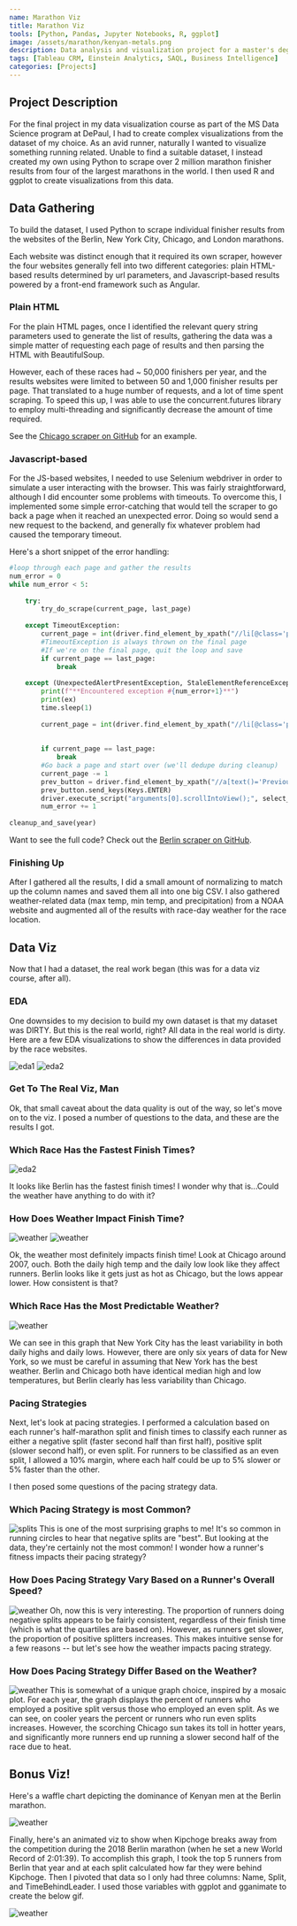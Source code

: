 ```yaml
---
name: Marathon Viz
title: Marathon Viz
tools: [Python, Pandas, Jupyter Notebooks, R, ggplot]
image: /assets/marathon/kenyan-metals.png
description: Data analysis and visualization project for a master's degree course
tags: [Tableau CRM, Einstein Analytics, SAQL, Business Intelligence]
categories: [Projects]
---
```


## Project Description

For the final project in my data visualization course as part of the MS Data Science program at DePaul, I had to create complex visualizations from the dataset of my choice.  As an avid runner, naturally I wanted to visualize something running related.  Unable to find a suitable dataset, I instead created my own using Python to scrape over 2 million marathon finisher results from four of the largest marathons in the world.  I then used R and ggplot to create visualizations from this data.

## Data Gathering

To build the dataset, I used Python to scrape individual finisher results from the websites of the Berlin, New York City, Chicago, and London marathons.

Each website was distinct enough that it required its own scraper, however the four websites generally fell into two different categories: plain HTML-based results determined by url parameters, and Javascript-based results powered by a front-end framework such as Angular.

### Plain HTML

For the plain HTML pages, once I identified the relevant query string parameters used to generate the list of results, gathering the data was a simple matter of requesting each page of results and then parsing the HTML with BeautifulSoup.

However, each of these races had ~ 50,000 finishers per year, and the results websites were limited to between 50 and 1,000 finisher results per page.  That translated to a huge number of requests, and a lot of time spent scraping.  To speed this up, I was able to use the concurrent.futures library to employ multi-threading and significantly decrease the amount of time required.

See the [Chicago scraper on GitHub](https://github.com/AndrewMillerOnline/marathon-scrapers/blob/main/Chicago/chicago.ipynb) for an example.

### Javascript-based

For the JS-based websites, I needed to use Selenium webdriver in order to simulate a user interacting with the browser.  This was fairly straightforward, although I did encounter some problems with timeouts.  To overcome this, I implemented some simple error-catching that would tell the scraper to go back a page when it reached an unexpected error.  Doing so would send a new request to the backend, and generally fix whatever problem had caused the temporary timeout.

Here's a short snippet of the error handling:

```python
#loop through each page and gather the results
num_error = 0
while num_error < 5:
    
    try:
        try_do_scrape(current_page, last_page)
        
    except TimeoutException:
        current_page = int(driver.find_element_by_xpath("//li[@class='paginate_button page-item active']").text)
        #TimeoutException is always thrown on the final page
        #If we're on the final page, quit the loop and save
        if current_page == last_page:
            break
            
    except (UnexpectedAlertPresentException, StaleElementReferenceException) as ex:
        print(f"**Encountered exception #{num_error+1}**")
        print(ex)
        time.sleep(1)
        
        current_page = int(driver.find_element_by_xpath("//li[@class='paginate_button page-item active']").text)
        
        
        if current_page == last_page:
            break
        #Go back a page and start over (we'll dedupe during cleanup)
        current_page -= 1
        prev_button = driver.find_element_by_xpath("//a[text()='Previous']")
        prev_button.send_keys(Keys.ENTER)
        driver.execute_script("arguments[0].scrollIntoView();", select_element)
        num_error += 1
    
cleanup_and_save(year)
```

Want to see the full code?  Check out the [Berlin scraper on GitHub](https://github.com/AndrewMillerOnline/marathon-scrapers/blob/main/Berlin/berlin.ipynb).

### Finishing Up
After I gathered all the results, I did a small amount of normalizing to match up the column names and saved them all into one big CSV.  I also gathered weather-related data (max temp, min temp, and precipitation) from a NOAA website and augmented all of the results with race-day weather for the race location.

## Data Viz

Now that I had a dataset, the real work began (this was for a data viz course, after all).

### EDA

One downsides to my decision to build my own dataset is that my dataset was DIRTY.  But this is the real world, right?  All data in the real world is dirty.  Here are a few EDA visualizations to show the differences in data provided by the race websites.

![eda1](/assets/marathon/eda1.png)
![eda2](/assets/marathon/eda2.png)

### Get To The Real Viz, Man

Ok, that small caveat about the data quality is out of the way, so let's move on to the viz.  I posed a number of questions to the data, and these are the results I got.

### Which Race Has the Fastest Finish Times?
![eda2](/assets/marathon/fastest.png)

It looks like Berlin has the fastest finish times!  I wonder why that is...Could the weather have anything to do with it?

### How Does Weather Impact Finish Time?
![weather](/assets/marathon/chicago-weather.png)
![weather](/assets/marathon/berlin-weather.png)

Ok, the weather most definitely impacts finish time!  Look at Chicago around 2007, ouch.  Both the daily high temp and the daily low look like they affect runners.  Berlin looks like it gets just as hot as Chicago, but the lows appear lower.  How consistent is that?

### Which Race Has the Most Predictable Weather?
![weather](/assets/marathon/weather-box.png)

We can see in this graph that New York City has the least variability in both daily highs and daily lows.  However, there are only six years of data for New York, so we must be careful in assuming that New York has the best weather.  Berlin and Chicago both have identical median high and low temperatures, but Berlin clearly has less variability than Chicago.

### Pacing Strategies
Next, let's look at pacing strategies.  I performed a calculation based on each runner's half-marathon split and finish times to classify each runner as either a negative split (faster second half than first half), positive split (slower second half), or even split.  For runners to be classified as an even split, I allowed a 10% margin, where each half could be up to 5% slower or 5% faster than the other.

I then posed some questions of the pacing strategy data.

### Which Pacing Strategy is most Common?
![splits](/assets/marathon/splits.png)
This is one of the most surprising graphs to me!  It's so common in running circles to hear that negative splits are "best".  But looking at the data, they're certainly not the most common!  I wonder how a runner's fitness impacts their pacing strategy?

### How Does Pacing Strategy Vary Based on a Runner's Overall Speed?

![weather](/assets/marathon/split-speeds.png)
Oh, now this is very interesting.  The proportion of runners doing negative splits appears to be fairly consistent, regardless of their finish time (which is what the quartiles are based on).  However, as runners get slower, the proportion of positive splitters increases.  This makes intuitive sense for a few reasons -- but let's see how the weather impacts pacing strategy.

### How Does Pacing Strategy Differ Based on the Weather?

![weather](/assets/marathon/split-weather.png)
This is somewhat of a unique graph choice, inspired by a mosaic plot.  For each year, the graph displays the percent of runners who employed a positive split versus those who employed an even split.  As we can see, on cooler years the percent or runners who run even splits increases.  However, the scorching Chicago sun takes its toll in hotter years, and significantly more runners end up running a slower second half of the race due to heat.

## Bonus Viz!

Here's a waffle chart depicting the dominance of Kenyan men at the Berlin marathon.

![weather](/assets/marathon/kenyan-metals.png)

Finally, here's an animated viz to show when Kipchoge breaks away from the competition during the 2018 Berlin marathon (when he set a new World Record of 2:01:39).  To accomplish this graph, I took the top 5 runners from Berlin that year and at each split calculated how far they were behind Kipchoge.  Then I pivoted that data so I only had three columns: Name, Split, and TimeBehindLeader.  I used those variables with ggplot and gganimate to create the below gif.

![weather](/assets/marathon/eliud.gif)